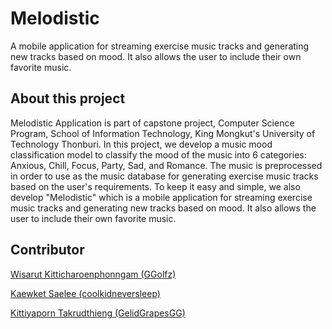 # Melodistic

A mobile application for streaming exercise music tracks and generating new tracks based on mood. It also allows the user to include their own favorite music.

## About this project

Melodistic Application is part of capstone project, Computer Science Program, School of Information Technology, King Mongkut's University of Technology Thonburi. In this project, we develop a music mood classification model to classify the mood of the music into 6 categories: Anxious, Chill, Focus, Party, Sad, and Romance. The music is preprocessed in order to use as the music database for generating exercise music tracks based on the user's requirements. To keep it easy and simple, we also develop "Melodistic" which is a mobile application for streaming exercise music tracks and generating new tracks based on mood. It also allows the user to include their own favorite music.

## Contributor
<a href="https://github.com/GGolfz">Wisarut Kitticharoenphonngam (GGolfz)</a>

<a href="https://github.com/coolkidneversleep">Kaewket Saelee (coolkidneversleep)</a>

<a href="https://github.com/GelidGrapesGG">Kittiyaporn Takrudthieng (GelidGrapesGG)</a>
